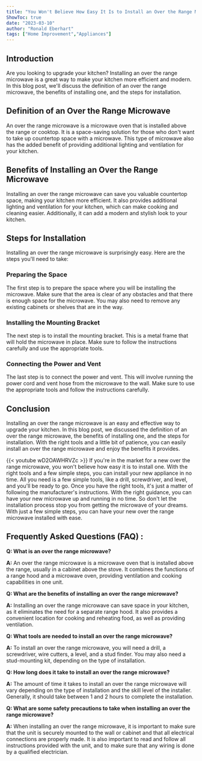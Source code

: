 ```yaml
---
title: "You Won't Believe How Easy It Is to Install an Over the Range Microwave!"
ShowToc: true 
date: "2023-03-10"
author: "Ronald Eberhart" 
tags: ["Home Improvement","Appliances"]
---
```

## Introduction

Are you looking to upgrade your kitchen? Installing an over the range microwave is a great way to make your kitchen more efficient and modern. In this blog post, we'll discuss the definition of an over the range microwave, the benefits of installing one, and the steps for installation. 

## Definition of an Over the Range Microwave

An over the range microwave is a microwave oven that is installed above the range or cooktop. It is a space-saving solution for those who don't want to take up countertop space with a microwave. This type of microwave also has the added benefit of providing additional lighting and ventilation for your kitchen. 

## Benefits of Installing an Over the Range Microwave

Installing an over the range microwave can save you valuable countertop space, making your kitchen more efficient. It also provides additional lighting and ventilation for your kitchen, which can make cooking and cleaning easier. Additionally, it can add a modern and stylish look to your kitchen. 

## Steps for Installation

Installing an over the range microwave is surprisingly easy. Here are the steps you'll need to take: 

### Preparing the Space

The first step is to prepare the space where you will be installing the microwave. Make sure that the area is clear of any obstacles and that there is enough space for the microwave. You may also need to remove any existing cabinets or shelves that are in the way. 

### Installing the Mounting Bracket

The next step is to install the mounting bracket. This is a metal frame that will hold the microwave in place. Make sure to follow the instructions carefully and use the appropriate tools. 

### Connecting the Power and Vent

The last step is to connect the power and vent. This will involve running the power cord and vent hose from the microwave to the wall. Make sure to use the appropriate tools and follow the instructions carefully. 

## Conclusion

Installing an over the range microwave is an easy and effective way to upgrade your kitchen. In this blog post, we discussed the definition of an over the range microwave, the benefits of installing one, and the steps for installation. With the right tools and a little bit of patience, you can easily install an over the range microwave and enjoy the benefits it provides.

{{< youtube wD2OAWHRVZc >}} 
If you're in the market for a new over the range microwave, you won't believe how easy it is to install one. With the right tools and a few simple steps, you can install your new appliance in no time. All you need is a few simple tools, like a drill, screwdriver, and level, and you'll be ready to go. Once you have the right tools, it's just a matter of following the manufacturer's instructions. With the right guidance, you can have your new microwave up and running in no time. So don't let the installation process stop you from getting the microwave of your dreams. With just a few simple steps, you can have your new over the range microwave installed with ease.

## Frequently Asked Questions (FAQ) :
**Q: What is an over the range microwave?**

**A:** An over the range microwave is a microwave oven that is installed above the range, usually in a cabinet above the stove. It combines the functions of a range hood and a microwave oven, providing ventilation and cooking capabilities in one unit.

**Q: What are the benefits of installing an over the range microwave?**

**A:** Installing an over the range microwave can save space in your kitchen, as it eliminates the need for a separate range hood. It also provides a convenient location for cooking and reheating food, as well as providing ventilation.

**Q: What tools are needed to install an over the range microwave?**

**A:** To install an over the range microwave, you will need a drill, a screwdriver, wire cutters, a level, and a stud finder. You may also need a stud-mounting kit, depending on the type of installation.

**Q: How long does it take to install an over the range microwave?**

**A:** The amount of time it takes to install an over the range microwave will vary depending on the type of installation and the skill level of the installer. Generally, it should take between 1 and 2 hours to complete the installation.

**Q: What are some safety precautions to take when installing an over the range microwave?**

**A:** When installing an over the range microwave, it is important to make sure that the unit is securely mounted to the wall or cabinet and that all electrical connections are properly made. It is also important to read and follow all instructions provided with the unit, and to make sure that any wiring is done by a qualified electrician.





